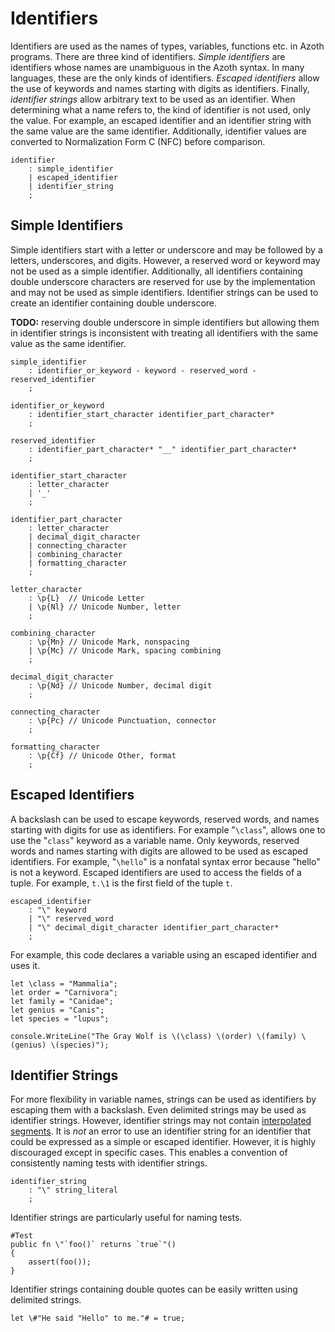 # Identifiers

Identifiers are used as the names of types, variables, functions etc. in Azoth programs. There are
three kind of identifiers. *Simple identifiers* are identifiers whose names are unambiguous in the
Azoth syntax. In many languages, these are the only kinds of identifiers. *Escaped identifiers*
allow the use of keywords and names starting with digits as identifiers. Finally, *identifier
strings* allow arbitrary text to be used as an identifier. When determining what a name refers to,
the kind of identifier is not used, only the value. For example, an escaped identifier and an
identifier string with the same value are the same identifier. Additionally, identifier values are
converted to Normalization Form C (NFC) before comparison.

```grammar
identifier
    : simple_identifier
    | escaped_identifier
    | identifier_string
    ;
```

## Simple Identifiers

Simple identifiers start with a letter or underscore and may be followed by a letters, underscores,
and digits. However, a reserved word or keyword may not be used as a simple identifier.
Additionally, all identifiers containing double underscore characters are reserved for use by the
implementation and may not be used as simple identifiers. Identifier strings can be used to create
an identifier containing double underscore.

**TODO:** reserving double underscore in simple identifiers but allowing them in identifier strings
is inconsistent with treating all identifiers with the same value as the same identifier.

```grammar
simple_identifier
    : identifier_or_keyword - keyword - reserved_word - reserved_identifier
    ;

identifier_or_keyword
    : identifier_start_character identifier_part_character*
    ;

reserved_identifier
    : identifier_part_character* "__" identifier_part_character*
    ;

identifier_start_character
    : letter_character
    | '_'
    ;

identifier_part_character
    : letter_character
    | decimal_digit_character
    | connecting_character
    | combining_character
    | formatting_character
    ;

letter_character
    : \p{L}  // Unicode Letter
    | \p{Nl} // Unicode Number, letter
    ;

combining_character
    : \p{Mn} // Unicode Mark, nonspacing
    | \p{Mc} // Unicode Mark, spacing combining
    ;

decimal_digit_character
    : \p{Nd} // Unicode Number, decimal digit
    ;

connecting_character
    : \p{Pc} // Unicode Punctuation, connector
    ;

formatting_character
    : \p{Cf} // Unicode Other, format
    ;
```

## Escaped Identifiers

A backslash can be used to escape keywords, reserved words, and names starting with digits for use
as identifiers. For example "`\class`", allows one to use the "`class`" keyword as a variable name.
Only keywords, reserved words and names starting with digits are allowed to be used as escaped
identifiers. For example, "`\hello`" is a nonfatal syntax error because "hello" is not a keyword.
Escaped identifiers are used to access the fields of a tuple. For example, `t.\1` is the first field
of the tuple `t`.

```grammar
escaped_identifier
    : "\" keyword
    | "\" reserved_word
    | "\" decimal_digit_character identifier_part_character*
    ;
```

For example, this code declares a variable using an escaped identifier and uses it.

```azoth
let \class = "Mammalia";
let order = "Carnivora";
let family = "Canidae";
let genius = "Canis";
let species = "lupus";

console.WriteLine("The Gray Wolf is \(\class) \(order) \(family) \(genius) \(species)");
```

## Identifier Strings

For more flexibility in variable names, strings can be used as identifiers by escaping them with a
backslash. Even delimited strings may be used as identifier strings. However, identifier strings may
not contain [interpolated segments](literals.md#interpolated-strings). It is *not* an error to use
an identifier string for an identifier that could be expressed as a simple or escaped identifier.
However, it is highly discouraged except in specific cases. This enables a convention of
consistently naming tests with identifier strings.

```grammar
identifier_string
    : "\" string_literal
    ;
```

Identifier strings are particularly useful for naming tests.

```azoth
#Test
public fn \"`foo()` returns `true`"()
{
    assert(foo());
}
```

Identifier strings containing double quotes can be easily written using delimited strings.

```azoth
let \#"He said "Hello" to me."# = true;
```
